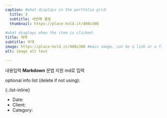 ```yaml
---
caption: #what displays in the portfolio grid:
  title: 3
  subtitle: 세번째 활동
  thumbnail: https://place-hold.it/400x300
  
#what displays when the item is clicked:
title: 제목
subtitle: 부재
image: https://place-hold.it/400x300 #main image, can be a link or a file in assets/img/portfolio
alt: image alt text

---
```

내용입력 **Markdown** 문법 지원 md로 입력

optional info list (delete if not using):

{:.list-inline} 
- Date: 
- Client: 
- Category: 
